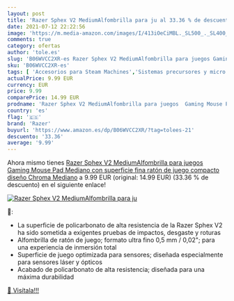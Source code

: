 ```yaml
---
layout: post
title: 'Razer Sphex V2 MediumAlfombrilla para ju al 33.36 % de descuento'
date: 2021-07-12 22:22:56
image: 'https://m.media-amazon.com/images/I/413iOeCiMBL._SL500_._SL400_.jpg'
comments: true
category: ofertas
author: 'tole.es'
slug: 'B06WVCC2XR-es Razer Sphex V2 MediumAlfombrilla para juegos Gaming Mouse...'
sku: 'B06WVCC2XR-es'
tags: [ 'Accesorios para Steam Machines','Sistemas precursores y micro consolas','Steam Machines: Juegos, consolas y accesorios','Videojuegos','ratón','razer', ]
actualPrice: 9.99 EUR
currency: EUR
price: 9.99
comparePrice: 14.99 EUR
prodname: 'Razer Sphex V2 MediumAlfombrilla para juegos  Gaming Mouse Pad Mediano  con superficie fina  ratón de juego compacto  diseño Chroma  Mediano'
country: 'es'
flag: '🇪🇸'
brand: 'Razer'
buyurl: 'https://www.amazon.es/dp/B06WVCC2XR/?tag=tolees-21'
descuento: '33.36'
average: '9.99'
---
```


Ahora mismo tienes [Razer Sphex V2 MediumAlfombrilla para juegos  Gaming Mouse Pad Mediano  con superficie fina  ratón de juego compacto  diseño Chroma  Mediano](https://www.amazon.es/dp/B06WVCC2XR/?tag=tolees-21) a 9.99 EUR (original: 14.99 EUR) (33.36 %  de descuento) en el siguiente enlace!

[![Razer Sphex V2 MediumAlfombrilla para ju](https://m.media-amazon.com/images/I/413iOeCiMBL._SL500_._SL400_.jpg)](https://www.amazon.es/dp/B06WVCC2XR/?tag=tolees-21)

🔎:

- La superficie de policarbonato de alta resistencia de la Razer Sphex V2 ha sido sometida a exigentes pruebas de impactos, desgaste y roturas
- Alfombrilla de ratón de juego; formato ultra fino 0,5 mm / 0,02"; para una experiencia de inmersión total
- Superficie de juego optimizada para sensores; diseñada especialmente para sensores láser y ópticos
- Acabado de policarbonato de alta resistencia; diseñada para una máxima durabilidad

[🛒 Visítala!!!](https://www.amazon.es/dp/B06WVCC2XR/?tag=tolees-21)
